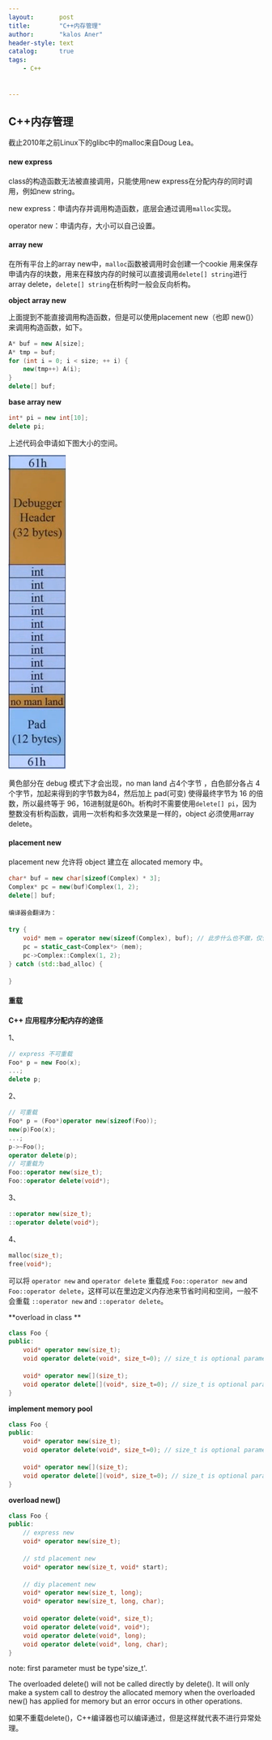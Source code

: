 ```yaml
---
layout:       post
title:        "C++内存管理"
author:       "kalos Aner"
header-style: text
catalog:      true
tags:
    - C++


---
```


## C++内存管理

截止2010年之前Linux下的glibc中的malloc来自Doug Lea。

#### new express

class的构造函数无法被直接调用，只能使用new express在分配内存的同时调用，例如new string。

new express：申请内存并调用构造函数，底层会通过调用`malloc`实现。

operator new：申请内存，大小可以自己设置。

#### array new

在所有平台上的array new中，`malloc`函数被调用时会创建一个cookie 用来保存申请内存的块数，用来在释放内存的时候可以直接调用`delete[] string`进行array delete，`delete[] string`在析构时一般会反向析构。

**object array new**

上面提到不能直接调用构造函数，但是可以使用placement new（也即 new()）来调用构造函数，如下。

```cpp
A* buf = new A[size];
A* tmp = buf;
for (int i = 0; i < size; ++ i) {
	new(tmp++) A(i);
}
delete[] buf;
```

**base array new**

```cpp
int* pi = new int[10];
delete pi;
```

上述代码会申请如下图大小的空间。

![Snipaste_2024-11-11_20-09-19](/img/in-post/Snipaste_2024-11-11_20-09-19.png)

黄色部分在 debug 模式下才会出现，no man land 占4个字节 ，白色部分各占 4 个字节，加起来得到的字节数为84，然后加上 pad(可变) 使得最终字节为 16 的倍数，所以最终等于 96，16进制就是60h。析构时不需要使用`delete[] pi`，因为整数没有析构函数，调用一次析构和多次效果是一样的，object 必须使用array delete。

#### placement new

placement new 允许将 object 建立在 allocated memory 中。

```cpp
char* buf = new char[sizeof(Complex) * 3];
Complex* pc = new(buf)Complex(1, 2);
delete[] buf;

编译器会翻译为：

try {
	void* mem = operator new(sizeof(Complex), buf); // 此步什么也不做，仅仅将输入的地址 buf 再返回去
	pc = static_cast<Complex*> (mem);
	pc->Complex::Complex(1, 2);
} catch (std::bad_alloc) {

}
```

#### 重载 

**C++ 应用程序分配内存的途径**

1、

```cpp
// express 不可重载
Foo* p = new Foo(x);
...;
delete p;
```

2、

```cpp
// 可重载
Foo* p = (Foo*)operator new(sizeof(Foo));
new(p)Foo(x);
...;
p->~Foo();
operator delete(p);
// 可重载为
Foo::operator new(size_t);
Foo::operator delete(void*);
```

3、

```cpp
::operator new(size_t);
::operator delete(void*);
```

4、

```cpp
malloc(size_t);
free(void*);
```

可以将 `operator new` and `operator delete` 重载成 `Foo::operator new` and `Foo::operator delete`，这样可以在里边定义内存池来节省时间和空间，一般不会重载 `::operator new` and `::operator delete`。

**overload in class **

```cpp
class Foo {
public:
	void* operator new(size_t);
	void operator delete(void*, size_t=0); // size_t is optional parameter
    
    void* operator new[](size_t);
	void operator delete[](void*, size_t=0); // size_t is optional parameter
}
```

**implement memory pool**

```cpp 
class Foo {
public:
	void* operator new(size_t);
	void operator delete(void*, size_t=0); // size_t is optional parameter
    
    void* operator new[](size_t);
	void operator delete[](void*, size_t=0); // size_t is optional parameter
}
```

**overload new()**

```cpp
class Foo {
public:
	// express new
    void* operator new(size_t);
    
    // std placement new
    void* operator new(size_t, void* start);
    
    // diy placement new
    void* operator new(size_t, long);
   	void* operator new(size_t, long, char);
    
    void operator delete(void*, size_t);
    void operator delete(void*, void*);
    void operator delete(void*, long);
    void operator delete(void*, long, char);
}
```

note: first parameter must be type'size_t'.

The overloaded delete() will not be called directly by delete(). It will only make a system call to destroy the allocated memory when the overloaded new() has applied for memory but an error occurs in other operations.

如果不重载delete()，C++编译器也可以编译通过，但是这样就代表不进行异常处理。
